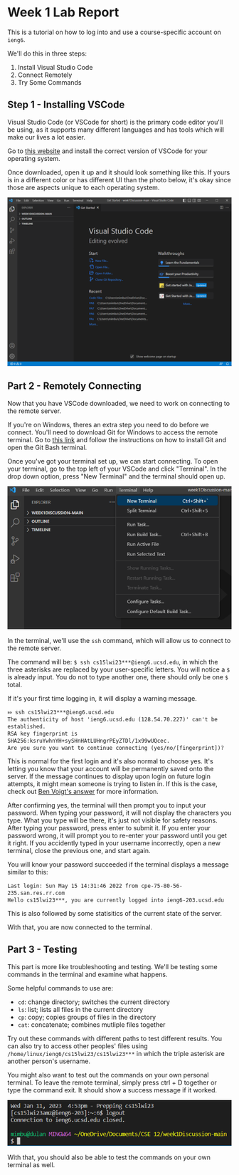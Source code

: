 # Week 1 Lab Report

This is a tutorial on how to log into and use a course-specific account on `ieng6`.

We'll do this in three steps: 
1. Install Visual Studio Code
2. Connect Remotely
3. Try Some Commands

## Step 1 - Installing VSCode
Visual Studio Code (or VSCode for short) is the primary code editor you'll be using, as it
supports many different languages and has tools which will make our lives a lot easier.

Go to [this website](https://code.visualstudio.com/) and install the correct version of
VSCode for your operating system.

Once downloaded, open it up and it should look something like this. If yours is in a different color 
or has different UI than the photo below, it's okay since those are aspects unique to each operating system.

![Image](vsc.png)

## Part 2 - Remotely Connecting
Now that you have VSCode downloaded, we need to work on connecting to the remote server.

If you're on Windows, theres an extra step you need to do before we connect. You'll need to download Git for Windows to access the remote terminal. 
Go to [this link](https://stackoverflow.com/questions/42606837/how-do-i-use-bash-on-windows-from-the-visual-studio-code-integrated-terminal/50527994#50527994) 
and follow the instructions on how to install Git and open the Git Bash terminal.

Once you've got your terminal set up, we can start connecting. To open your terminal, go to the top left of your VSCode and click "Terminal". In the drop down option, press "New Terminal" and the terminal should open up.

![Image](terminal.png)

In the terminal, we'll use the `ssh` command, which will allow us to connect to the remote server. 

The command will be: `$ ssh cs15lwi23***@ieng6.ucsd.edu`, in which the three asterisks are replaced by your user-specific letters. You will notice a `$` is already input. You do not to type another one, there should only be one `$` total.

If it's your first time logging in, it will display a warning message. 

```
⤇ ssh cs15lwi23***@ieng6.ucsd.edu
The authenticity of host 'ieng6.ucsd.edu (128.54.70.227)' can't be established.
RSA key fingerprint is SHA256:ksruYwhnYH+sySHnHAtLUHngrPEyZTDl/1x99wUQcec.
Are you sure you want to continue connecting (yes/no/[fingerprint])?
```

This is normal for the first login and it's also normal to choose yes. It's letting you know that your account will be permanently saved onto the server. If the message continues to display upon login on future login attempts, it might mean someone is trying to listen in. If this is the case, check out [Ben Voigt's answer](https://superuser.com/questions/421074/ssh-the-authenticity-of-host-host-cant-be-established/421084#421084) for more information.

After confirming yes, the terminal will then prompt you to input your password. When typing your password, it will not display the characters you type. What you type will be there, it's just not visible for safety reasons. After typing your password, press enter to submit it. If you enter your password wrong, it will prompt you to re-enter your password until you get it right. If you accidently typed in your username incorrectly, open a new terminal, close the previous one, and start again.

You will know your password succeeded if the terminal displays a message similar to this:

```
Last login: Sun May 15 14:31:46 2022 from cpe-75-80-56-235.san.res.rr.com
Hello cs15lwi23***, you are currently logged into ieng6-203.ucsd.edu
```

This is also followed by some statisitics of the current state of the server. 

With that, you are now connected to the terminal.

## Part 3 - Testing
This part is more like troubleshooting and testing. We'll be testing some commands in the terminal and examine what happens.

Some helpful commands to use are:
* `cd`: change directory; switches the current directory
* `ls`: list; lists all files in the current directory
* `cp`: copy; copies groups of files in the directory
* `cat`: concatenate; combines mutliple files together

Try out these commands with different paths to test different results. You can also try to access other peoples' files using `/home/linux/ieng6/cs15lwi23/cs15lwi23***` in which the triple asterisk are another person's username. 

You might also want to test out the commands on your own personal terminal. To leave the remote terminal, simply press ctrl + D together or type the command exit. It should show a success message if it worked. 

![Image](closedterminal.png)

With that, you should also be able to test the commands on your own terminal as well.
